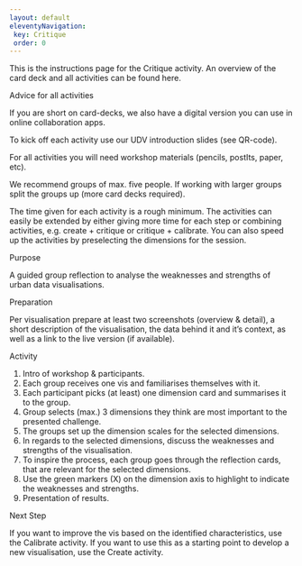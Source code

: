 ```yaml
---
layout: default
eleventyNavigation:
 key: Critique
 order: 0
---
```


This is the instructions page for the Critique activity. An overview of the card deck and all activities can be found here.

Advice for all activities

If you are short on card-decks, we also have a digital version you can use in online collaboration apps.

To kick off each activity use our UDV introduction slides (see QR-code).

For all activities you will need workshop materials (pencils, postIts, paper, etc).

We recommend groups of max. five people. If working with larger groups split the groups up (more card decks required).

The time given for each activity is a rough minimum. The activities can easily be extended by either giving more time for each step or combining activities, e.g. create + critique or critique + calibrate. You can also speed up the activities by preselecting the dimensions for the session.

Purpose

A guided group reflection to analyse the weaknesses and strengths of urban data visualisations.

Preparation

Per visualisation prepare at least two screenshots (overview & detail), a short description of the visualisation, the data behind it and it’s context, as well as a link to the live version (if available).

Activity

1. Intro of workshop & participants.
2. Each group receives one vis and familiarises themselves with it.
3. Each participant picks (at least) one dimension card and summarises it to the group.
4. Group selects (max.) 3 dimensions they think are most important to the presented challenge.
5. The groups set up the dimension scales for the selected dimensions.
6. In regards to the selected dimensions, discuss the weaknesses and strengths of the visualisation.
7. To inspire the process, each group goes through the reflection cards, that are relevant for the selected dimensions.
8. Use the green markers (X) on the dimension axis to highlight to indicate the weaknesses and strengths.
9. Presentation of results. 

Next Step

If you want to improve the vis based on the identified characteristics, use the Calibrate activity. If you want to use this as a starting point to develop a new visualisation, use the Create activity.